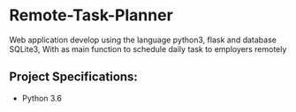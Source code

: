 # Remote-Task-Planner

Web application develop using the language python3, flask and database SQLite3, With as main function to schedule daily task to employers remotely

## Project Specifications:

- Python 3.6
